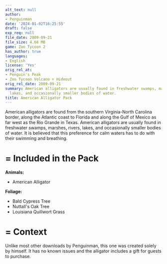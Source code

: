```yaml
---
alt_text: null
author:
- Penguinman
date: '2024-01-02T16:25:55'
draft: false
exp_req: null
file_date: 2009-09-21
file_size: 4.66 MB
game: Zoo Tycoon 2
has_author: true
languages:
- English
license: 'Yes'
orig_rel_at:
- Penguin's Peak
- Zoo Tycoon Volcano + Hideout
orig_rel_date: 2009-09-21
summary: American alligators are usually found in freshwater swamps, marshes, rivers,
  lakes, and occasionally smaller bodies of water.
title: American Alligator Pack
---
```

American alligators are found from the southern Virginia-North Carolina border, along the Atlantic coast to Florida and along the Gulf of Mexico as far west as the Rio Grande in Texas. American alligators are usually found in freshwater swamps, marshes, rivers, lakes, and occasionally smaller bodies of water. It is believed that this preference for calm waters has to do with their swimming and breathing.

=
Included in the Pack
=

**Animals:**
- American Alligator

**Foliage:**
- Bald Cypress Tree
- Nuttall's Oak Tree
- Louisiana Quillwort Grass

=
Context
=

Unlike most other downloads by Penguinman, this one was created solely by himself. It has no known issues and the alligator includes a gift for guests to purchase.